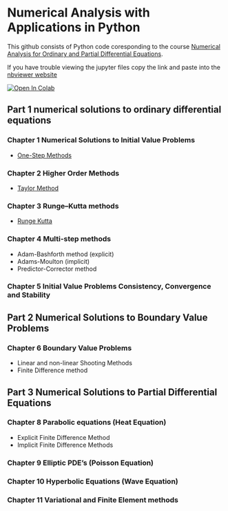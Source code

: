 # Numerical Analysis with Applications in Python
This github consists of Python code coresponding to the course [Numerical Analysis for Ordinary and Partial Differential Equations](https://johnsbutler.netlify.com/files/Teaching/Numerical_Analysis_for_Differential_Equations.pdf).

If you have trouble viewing the jupyter files copy the link and paste into the [nbviewer website](https://nbviewer.jupyter.org/github/john-s-butler-dit/Numerical-Analysis-Python/tree/master/)

[![Open In Colab](https://colab.research.google.com/assets/colab-badge.svg)](https://colab.research.google.com/github/john-s-butler-dit/Numerical-Analysis-Python/blob/master/Chapter%2001%20-%20Euler%20Methods/.ipynb_checkpoints/01_Euler_method_with_Theorems_Growth_function-checkpoint.ipynb)


## Part 1 numerical solutions to ordinary differential equations 

### Chapter 1 Numerical Solutions to Initial Value Problems
- [One-Step Methods](https://github.com/john-s-butler-dit/Numerical-Analysis-Python/tree/master/Chapter%2001%20-%20Euler%20Methods)

### Chapter 2 Higher Order Methods 
   - [Taylor Method](https://github.com/john-s-butler-dit/Numerical-Analysis-Python/tree/master/Chapter%2002%20-%20Higher%20Order%20Methods)

### Chapter 3 Runge–Kutta methods 
   - [Runge Kutta](https://github.com/john-s-butler-dit/Numerical-Analysis-Python/tree/master/Chapter%2004%20-%20Multistep%20Methods)

### Chapter 4 Multi-step methods
   - Adam-Bashforth method (explicit)
   - Adams-Moulton (implicit)
   - Predictor-Corrector method

### Chapter 5 Initial Value Problems Consistency, Convergence and Stability


## Part 2 Numerical Solutions to Boundary Value Problems


### Chapter 6 Boundary Value Problems
   - Linear and non-linear Shooting Methods 
   - Finite Difference method

## Part 3 Numerical Solutions to Partial Differential Equations

### Chapter 8 Parabolic equations (Heat Equation)
   - Explicit Finite Difference Method
   - Implicit Finite Difference Methods
### Chapter 9 Elliptic PDE’s (Poisson Equation)

### Chapter 10 Hyperbolic Equations (Wave Equation)

### Chapter 11 Variational and Finite Element methods 

